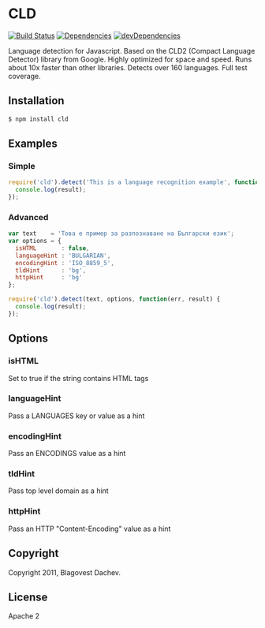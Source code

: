 # CLD
[![Build Status](https://secure.travis-ci.org/dachev/cld.png)](http://travis-ci.org/#!/dachev/cld)
[![Dependencies](https://david-dm.org/dachev/cld.png)](https://david-dm.org/dachev/cld.png)
[![devDependencies](https://david-dm.org/dachev/cld.svg)](https://david-dm.org/dachev/cld.svg)

Language detection for Javascript. Based on the CLD2 (Compact Language Detector) library from Google. Highly optimized for space and speed. Runs about 10x faster than other libraries. Detects over 160 languages. Full test coverage.

## Installation

```bash
$ npm install cld
```

## Examples
### Simple
```js
require('cld').detect('This is a language recognition example', function(err, result) {
  console.log(result);
});
```

### Advanced
```js
var text    = 'Това е пример за разпознаване на Български език';
var options = {
  isHTML       : false,
  languageHint : 'BULGARIAN',
  encodingHint : 'ISO_8859_5',
  tldHint      : 'bg',
  httpHint     : 'bg'
};

require('cld').detect(text, options, function(err, result) {
  console.log(result);
});
```


## Options

### isHTML

Set to true if the string contains HTML tags

### languageHint

Pass a LANGUAGES key or value as a hint

### encodingHint

Pass an ENCODINGS value as a hint

### tldHint

Pass top level domain as a hint

### httpHint

Pass an HTTP "Content-Encoding" value as a hint

## Copyright
Copyright 2011, Blagovest Dachev.

## License
Apache 2